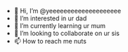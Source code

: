 - 👋 Hi, I’m @yeeeeeeeeeeeeeeeeeeee
- 👀 I’m interested in ur dad
- 🌱 I’m currently learning ur mum
- 💞️ I’m looking to collaborate on ur sis
- 📫 How to reach me nuts

<!---
yeeeeeeeeeeeeeeeeeeee/yeeeeeeeeeeeeeeeeeeee is a ✨ special ✨ repository because its `README.md` (this file) appears on your GitHub profile.
You can click the Preview link to take a look at your changes.
--->
